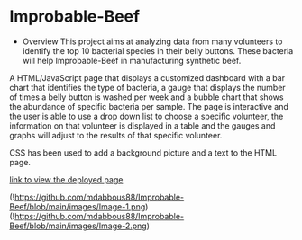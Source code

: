 # Improbable-Beef
* Overview
This project aims at analyzing data from many volunteers to identify the top 10 bacterial species in their belly buttons. These bacteria will help Improbable-Beef in manufacturing synthetic beef.

A HTML/JavaScript page that displays a customized dashboard with a bar chart that identifies the type of bacteria, a gauge that displays the number of times a belly button is washed per week and a bubble chart that shows the abundance of specific bacteria per sample. 
The page is interactive and the user is able to use a drop down list to choose a specific volunteer, the information on that volunteer is displayed in a table and the gauges and graphs will adjust to the results of that specific volunteer.

CSS has been used to add a background picture and a text to the HTML page.

[link to view the deployed page](https://mdabbous88.github.io/Improbable-Beef/)

(!https://github.com/mdabbous88/Improbable-Beef/blob/main/images/Image-1.png)
(!https://github.com/mdabbous88/Improbable-Beef/blob/main/images/Image-2.png)

